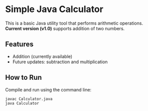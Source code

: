 # Simple Java Calculator

This is a basic Java utility tool that performs arithmetic operations.  
**Current version (v1.0)** supports addition of two numbers.

## Features
- Addition (currently available)
- Future updates: subtraction and multiplication

## How to Run
Compile and run using the command line:

```bash
javac Calculator.java
java Calculator
